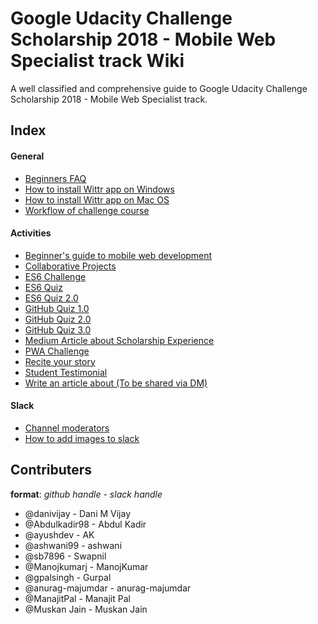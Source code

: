 # Google Udacity Challenge Scholarship 2018 - Mobile Web Specialist track Wiki
A well classified and comprehensive guide to Google Udacity Challenge Scholarship 2018 - Mobile Web Specialist track.

## Index

#### General
* [Beginners FAQ](general/Beginners%20FAQ.md)
* [How to install Wittr app on Windows](general/How%20to%20install%20Wittr%20Application%20on%20Windows.md)
* [How to install Wittr app on Mac OS](general/How%20to%20install%20Wittr%20Application%20on%20Mac.md)
* [Workflow of challenge course](general/WorkflowforUdacityGoogleChallengeScholarship.md)

#### Activities
* [Beginner's guide to mobile web development](activities/Beginners%20guide%20to%20mobile%20web%20development.md)
* [Collaborative Projects](activities/Collaborative%20Projects.md)
* [ES6 Challenge](activities/ES6%20Challenge.md)
* [ES6 Quiz](activities/ES6%20Quiz.md)
* [ES6 Quiz 2.0](activities/ES6Quiz%202.0.md)
* [GitHub Quiz 1.0](activities/GitHub%20Quiz%201.0.md)
* [GitHub Quiz 2.0](activities/GitHub%20Quiz%202.0.md)
* [GitHub Quiz 3.0](activities/GitHub%20Quiz%203.0.md)
* [Medium Article about Scholarship Experience](activities/Medium%20Article%20about%20Scholarship%20Experience.md)
* [PWA Challenge](activities/PWA%20Challenge.md)
* [Recite your story](activities/Recite%20your%20story.md)
* [Student Testimonial](activities/Student%20testimonial.md)
* [Write an article about (To be shared via DM)](activities/Write%20an%20article.md)

#### Slack
* [Channel moderators](slack/Channel%20moderators.md)
* [How to add images to slack](slack/How%20to%20add%20images%20to%20slack.md)

## Contributers
**format**: _github handle - slack handle_

* @danivijay - Dani M Vijay
* @Abdulkadir98 - Abdul Kadir
* @ayushdev - AK
* @ashwani99 - ashwani
* @sb7896 - Swapnil
* @Manojkumarj - ManojKumar
* @gpalsingh - Gurpal
* @anurag-majumdar - anurag-majumdar
* @ManajitPal - Manajit Pal
* @Muskan Jain - Muskan Jain
